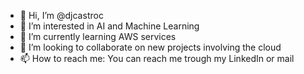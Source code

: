 - 👋 Hi, I’m @djcastroc
- 👀 I’m interested in AI and Machine Learning
- 🌱 I’m currently learning AWS services
- 💞️ I’m looking to collaborate on new projects involving the cloud
- 📫 How to reach me: You can reach me trough my LinkedIn or mail
